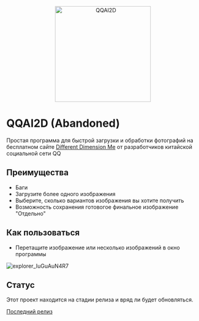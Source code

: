 <p align="center">
  <img width="250" alt="QQAI2D" src="https://media.discordapp.net/attachments/566676757886009355/1048511533291950130/image.png?width=461&height=461">
</p>

# QQAI2D (Abandoned)

Простая программа для быстрой загрузки и обработки фотографий на бесплатном сайте [Different Dimension Me](https://h5.tu.qq.com/web/ai-2d/cartoon/index?parent_trace_id=0f9b936f-b87c-7752-3b0c-901efb418370&root_channel=qq_sousuo&current_channel=imageQRCode&level=12) от разработчиков китайской социальной сети QQ

## Преимущества
- Баги
- Загрузите более одного изображения
- Выберите, сколько вариантов изображения вы хотите получить
- Возможность сохранения готовогое финальное изображение "Отдельно"

## Как пользоваться

- Перетащите изображение или несколько изображений в окно программы

![explorer_IuGuAuN4R7](https://user-images.githubusercontent.com/44835662/205473224-d1d2f42e-24fd-4e3a-bcae-f146a3133541.gif)


## Статус

Этот проект находится на стадии релиза и вряд ли будет обновляться. 

[Последний релиз](https://github.com/Maks1mio/QQAI2D/releases/tag/Release)
